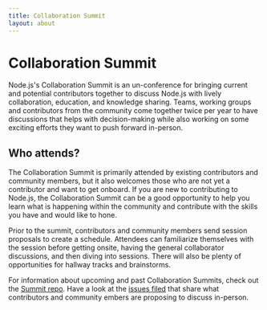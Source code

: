 ```yaml
---
title: Collaboration Summit
layout: about
---
```


# Collaboration Summit

Node.js's Collaboration Summit is an un-conference for bringing current and
potential contributors together to discuss Node.js with lively collaboration,
education, and knowledge sharing. Teams, working groups and contributors
from the community come together twice per year to have discussions that
helps with decision-making while also working on some exciting efforts they
want to push forward in-person.

## Who attends?

The Collaboration Summit is primarily attended by existing contributors and
community members, but it also welcomes those who are not yet a contributor
and want to get onboard. If you are new to contributing to Node.js, the
Collaboration Summit can be a good opportunity to help you learn what is
happening within the community and contribute with the skills you have
and would like to hone.

Prior to the summit, contributors and community members send session proposals to
create a schedule. Attendees can familiarize themselves with the session before
getting onsite, having the general collaborator discussions, and then diving
into sessions. There will also be plenty of opportunities for hallway tracks
and brainstorms.

For information about upcoming and past Collaboration Summits, check out the
[Summit repo](https://github.com/openjs-foundation/summit). Have a look at the
[issues filed](https://github.com/nodejs/summit/issues) that share what
contributors and community embers are proposing to discuss in-person.
